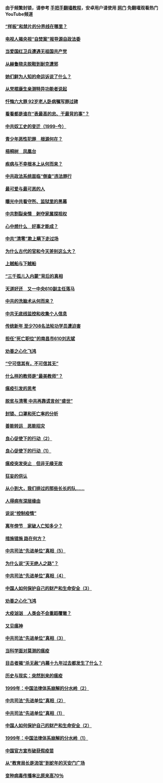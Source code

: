 #### 由于频繁封锁，请参考 [手把手翻墙教程](https://github.com/gfw-breaker/guides/wiki/)，安卓用户请使用 [网门](https://github.com/gfw-breaker/nogfw/blob/master/dl.md?t=04070801) 免翻墙观看热门YouTube频道 

#### [“样板”和禁片的分界线在哪里？](../pages/19/422704.md?t=04070801) 

#### [电视人揭央视“自焚案”报导源自政法委](../pages/19/422770.md?t=04070801) 

#### [当爱国红卫兵遭遇无祖国共产党](../pages/19/422848.md?t=04070801) 

#### [从赫鲁晓夫脱鞋到耐克遭邪](../pages/19/422826.md?t=04070801) 

#### [她们鲜为人知的命运诉说了什么？](../pages/19/422754.md?t=04070801) 

#### [从党棍康生亲测特异功能者说起](../pages/19/422657.md?t=04070801) 

#### [忏悔六大罪 92岁老人卧病嘱写罪过碑](../pages/19/422750.md?t=04070801) 

#### [看看都是谁在“表最高的忠、干最背的事”？](../pages/19/422703.md?t=04070801) 

#### [中共奴工史的变迁（1999-今）](../pages/19/422656.md?t=04070801) 

#### [青少年恶性犯罪　根源何在？](../pages/19/422449.md?t=04070801) 

#### [梧桐树　凤凰台](../pages/19/422442.md?t=04070801) 

#### [疾病与不幸根本上从何而来？](../pages/19/422438.md?t=04070801) 

#### [中共政法系统面临“倒查”违法罪行](../pages/19/422497.md?t=04070801) 

#### [最可爱与最可恶的人](../pages/19/422448.md?t=04070801) 

#### [曝光中共看守所、监狱里的黑幕](../pages/19/422390.md?t=04070801) 

#### [中共割裂亲情　剥夺家属探视权](../pages/19/422364.md?t=04070801) 

#### [心中想什么　好事才能成？](../pages/19/422318.md?t=04070801) 

#### [中共“清零”欺上瞒下走过场](../pages/19/422306.md?t=04070801) 

#### [为什么古代的官和今天差别这么大？](../pages/19/422228.md?t=04070801) 

#### [上贼船与下贼船](../pages/19/422276.md?t=04070801) 

#### [“三千孤儿入内蒙”背后的真相](../pages/19/422229.md?t=04070801) 

#### [天道好还　又一中央610副主任落马](../pages/19/422155.md?t=04070801) 

#### [中共的洗脑术从何而来？](../pages/19/422154.md?t=04070801) 

#### [中共无底线监控和收集个人信息](../pages/19/422039.md?t=04070801) 

#### [传统新年 至少708名法轮功学员遭迫害](../pages/19/421946.md?t=04070801) 

#### [担任“死亡职位”的南昌市610刘志斌](../pages/19/421957.md?t=04070801) 

#### [劝善之心化飞鸿](../pages/19/421164.md?t=04070801) 

#### [“宁可信其有，不可信其无”](../pages/19/421691.md?t=04070801) 

#### [什么样的教师是“最美教师”？](../pages/19/421755.md?t=04070801) 

#### [瘟疫引发的思考](../pages/19/421594.md?t=04070801) 

#### [脱贫与清零 中共再靠谎言创“盛世”](../pages/19/421590.md?t=04070801) 

#### [封锁、口罩和死亡率的分析](../pages/19/421495.md?t=04070801) 

#### [善能转运　恶能招灾](../pages/19/421334.md?t=04070801) 

#### [良心促使下的行动（2）](../pages/19/421361.md?t=04070801) 

#### [良心促使下的行动（1）](../pages/19/421302.md?t=04070801) 

#### [瘟疫突发突止　但非无缘无故](../pages/19/421281.md?t=04070801) 

#### [狂妄的供认](../pages/19/421199.md?t=04070801) 

#### [从小到大，我们排过的那些长长的队……](../pages/19/421243.md?t=04070801) 

#### [人得病有深层缘由](../pages/19/420864.md?t=04070801) 

#### [说说“控制疫情”](../pages/19/420831.md?t=04070801) 

#### [离年傍节　家破人亡知多少？](../pages/19/420563.md?t=04070801) 

#### [措施错施  路在何方？](../pages/19/420076.md?t=04070801) 

#### [中共司法“先进单位”真相（5）](../pages/19/419453.md?t=04070801) 

#### [为什么说“天无绝人之路”？](../pages/19/419618.md?t=04070801) 

#### [中共司法“先进单位”真相（4）](../pages/19/419452.md?t=04070801) 

#### [中国人如何保护自己的财产和生命安全（3）](../pages/19/419405.md?t=04070801) 

#### [劝善之心化飞鸿](../pages/19/418758.md?t=04070801) 

#### [大疫汹汹　人类会不会重蹈覆辙？](../pages/19/419691.md?t=04070801) 

#### [又见瘟神](../pages/19/419225.md?t=04070801) 

#### [中共司法“先进单位”真相（3）](../pages/19/419451.md?t=04070801) 

#### [当科学面对莫测的瘟疫](../pages/19/419625.md?t=04070801) 

#### [目击者揭“杀无赦”内幕十九年过去都发生了什么？](../pages/19/419617.md?t=04070801) 

#### [历史与现实：突然到来的瘟疫](../pages/19/419619.md?t=04070801) 

#### [1999年：中国法律体系崩解的分水岭（2）](../pages/19/419455.md?t=04070801) 

#### [中共司法“先进单位”真相（2）](../pages/19/419450.md?t=04070801) 

#### [中共司法“先进单位”真相（1）](../pages/19/419449.md?t=04070801) 

#### [中国人如何保护自己的财产和生命安全（2）](../pages/19/419404.md?t=04070801) 

#### [1999年：中国法律体系崩解的分水岭（1）](../pages/19/419454.md?t=04070801) 

#### [中国官方宣布破获假疫苗](../pages/19/419504.md?t=04070801) 

#### [从“教育局长是流氓”到蛇年的天安门广场](../pages/19/419470.md?t=04070801) 

#### [变种病毒传播率比原来高70％](../pages/19/419456.md?t=04070801) 

